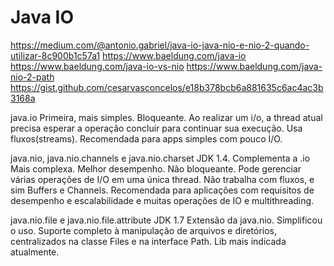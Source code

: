 # Java IO

https://medium.com/@antonio.gabriel/java-io-java-nio-e-nio-2-quando-utilizar-8c900b1c57a1
https://www.baeldung.com/java-io
https://www.baeldung.com/java-io-vs-nio
https://www.baeldung.com/java-nio-2-path
https://gist.github.com/cesarvasconcelos/e18b378bcb6a881635c6ac4ac3b3168a

java.io
Primeira, mais simples.
Bloqueante. Ao realizar um i/o, a thread atual precisa esperar a operação concluir para continuar sua execução. 
Usa fluxos(streams). 
Recomendada para apps simples com pouco I/O. 

java.nio, java.nio.channels e java.nio.charset
JDK 1.4. 
Complementa a .io
Mais complexa.
Melhor desempenho.
Não bloqueante. Pode gerenciar várias operações de I/O em uma única thread.
Não trabalha com fluxos, e sim Buffers e Channels.
Recomendada para aplicações com requisitos de desempenho e escalabilidade e muitas operações de IO e multithreading. 

java.nio.file e java.nio.file.attribute
JDK 1.7
Extensão da java.nio.
Simplificou o uso. 
Suporte completo à manipulação de arquivos e diretórios, centralizados na classe Files e na interface Path.
Lib mais indicada atualmente.
